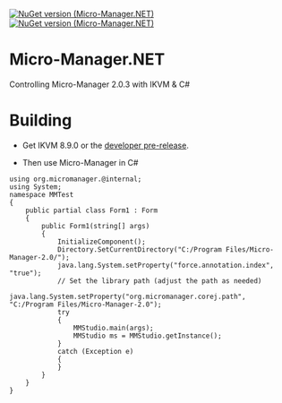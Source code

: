[![NuGet version (Micro-Manager.NET)](https://img.shields.io/nuget/v/Micro-Manager.NET.svg)](https://www.nuget.org/packages/Micro-Manager.NET/2.0.3)
[![NuGet version (Micro-Manager.NET)](https://img.shields.io/nuget/dt/Micro-Manager.NET?color=g)](https://www.nuget.org/packages/Micro-Manager.NET/2.0.3)
# Micro-Manager.NET
 Controlling Micro-Manager 2.0.3 with IKVM & C#

# Building 
- Get IKVM 8.9.0 or the [developer pre-release](https://github.com/ikvmnet/ikvm/actions/runs/9238355862/artifacts/1537937356).

- Then use Micro-Manager in C#
```
using org.micromanager.@internal;
using System;
namespace MMTest
{
    public partial class Form1 : Form
    {
        public Form1(string[] args)
        {
            InitializeComponent();
            Directory.SetCurrentDirectory("C:/Program Files/Micro-Manager-2.0/");
            java.lang.System.setProperty("force.annotation.index", "true");
            // Set the library path (adjust the path as needed)
            java.lang.System.setProperty("org.micromanager.corej.path", "C:/Program Files/Micro-Manager-2.0");
            try
            {
                MMStudio.main(args);
                MMStudio ms = MMStudio.getInstance();
            }
            catch (Exception e)
            {
            }
        }
    }
}
```
